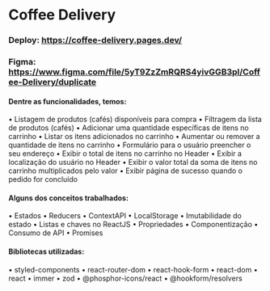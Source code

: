 # Coffee Delivery

### Deploy: https://coffee-delivery.pages.dev/
### Figma: https://www.figma.com/file/5yT9ZzZmRQRS4yivGGB3pl/Coffee-Delivery/duplicate

#### Dentre as funcionalidades, temos:

• Listagem de produtos (cafés) disponíveis para compra
• Filtragem da lista de produtos (cafés)
• Adicionar uma quantidade específicas de itens no carrinho
• Listar os itens adicionados no carrinho
• Aumentar ou remover a quantidade de itens no carrinho
• Formulário para o usuário preencher o seu endereço
• Exibir o total de itens no carrinho no Header
• Exibir a localização do usuário no Header
• Exibir o valor total da soma de itens no carrinho multiplicados pelo valor
• Exibir página de sucesso quando o pedido for concluído

#### Alguns dos conceitos trabalhados:

• Estados
• Reducers
• ContextAPI
• LocalStorage
• Imutabilidade do estado
• Listas e chaves no ReactJS
• Propriedades
• Componentização
• Consumo de API
• Promises

#### Bibliotecas utilizadas:

• styled-components
• react-router-dom
• react-hook-form
• react-dom
• react
• immer
• zod
• @phosphor-icons/react
• @hookform/resolvers

